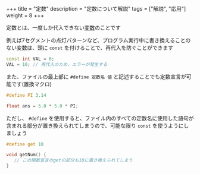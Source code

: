 +++
title = "定数"
description = "定数について解説"
tags = ["解説", "応用"]
weight = 8
+++

定数とは、一度しか代入できない[変数](/software/syntax/variables/)のことです

例えば7セグメントの点灯パターンなど、プログラム実行中に書き換えることのない変数は、頭に `const` を付けることで、再代入を防ぐことができます

```c++
const int VAL = 0;
VAL = 10; // 再代入のため、エラーが発生する
```

また、ファイルの最上部に `#define 定数名 値` と記述することでも定数宣言が可能です(置換マクロ)

```c++
#define PI 3.14

float ans = 5.0 * 5.0 * PI;
```

ただし、 `#define` を使用すると、ファイル内のすべての定数名に使用した語句が含まれる部分が置き換えられてしまうので、可能な限り `const` を使うようにしましょう

```c++
#define get 10

void getNum() {
   // この関数宣言のgetの部分も10に置き換えられてしまう
}
```
